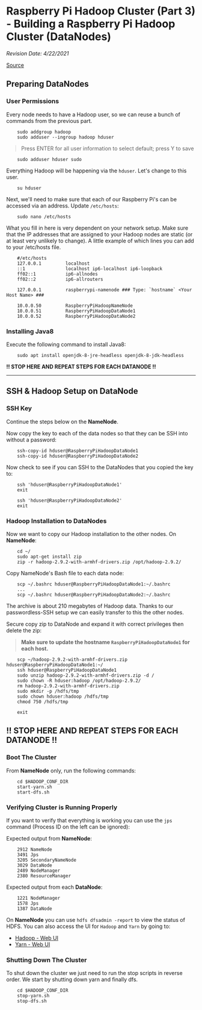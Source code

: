 # Raspberry Pi Hadoop Cluster (Part 3) - Building a Raspberry Pi Hadoop Cluster (DataNodes)

_Revision Date: 4/22/2021_

[Source](https://web.archive.org/web/20170215170838/http://www.becausewecangeek.com/building-a-raspberry-pi-hadoop-cluster-part-2/)


## Preparing DataNodes

### User Permissions

Every node needs to have a Hadoop user, so we can reuse a bunch of commands from the previous part.
```console
    sudo addgroup hadoop
    sudo adduser --ingroup hadoop hduser
```

> Press ENTER for all user information to select default; press Y to save
```console
    sudo adduser hduser sudo
```

Everything Hadoop will be happening via the `hduser`. Let's change to this user.
```console
    su hduser
```

Next, we'll need to make sure that each of our Raspberry Pi's can be accessed via an address. Update `/etc/hosts`:
```console
    sudo nano /etc/hosts
```

What you fill in here is very dependent on your network setup. Make sure that the IP addresses that are assigned to your Hadoop nodes are static (or at least very unlikely to change). A little example of which lines you can add to your /etc/hosts file.
```console
    #/etc/hosts
    127.0.0.1         localhost
    ::1               localhost ip6-localhost ip6-loopback
    ff02::1           ip6-allnodes
    ff02::2           ip6-allrouters

    127.0.0.1         raspberrypi-namenode ### Type: `hostname` <Your Host Name> ###

    10.0.0.50         RaspberryPiHadoopNameNode
    10.0.0.51         RaspberryPiHadoopDataNode1
    10.0.0.52         RaspberryPiHadoopDataNode2
```

### Installing Java8

Execute the following command to install Java8:
```console
    sudo apt install openjdk-8-jre-headless openjdk-8-jdk-headless
```

**!! STOP HERE AND REPEAT STEPS FOR EACH DATANODE !!**

---

## SSH & Hadoop Setup on DataNode

### SSH Key

Continue the steps below on the **NameNode**.

Now copy the key to each of the data nodes so that they can be SSH into without a password:
```console
    ssh-copy-id hduser@RaspberryPiHadoopDataNode1
    ssh-copy-id hduser@RaspberryPiHadoopDataNode2
```

Now check to see if you can SSH to the DataNodes that you copied the key to:
```console
    ssh 'hduser@RaspberryPiHadoopDataNode1'
    exit

    ssh 'hduser@RaspberryPiHadoopDataNode2'
    exit
```

### Hadoop Installation to DataNodes

Now we want to copy our Hadoop installation to the other nodes. On **NameNode**:
```console
    cd ~/
    sudo apt-get install zip
    zip -r hadoop-2.9.2-with-armhf-drivers.zip /opt/hadoop-2.9.2/
```

Copy NameNode's Bash file to each data node:
```console
    scp ~/.bashrc hduser@RaspberryPiHadoopDataNode1:~/.bashrc
    ...
    scp ~/.bashrc hduser@RaspberryPiHadoopDataNode2:~/.bashrc
```

The archive is about 210 megabytes of Hadoop data. Thanks to our passwordless-SSH setup we can easily transfer to this the other nodes.

Secure copy zip to DataNode and expand it with correct privileges then delete the zip:

> **Make sure to update the hostname `RaspberryPiHadoopDataNode1` for each host.**
```console
    scp ~/hadoop-2.9.2-with-armhf-drivers.zip hduser@RaspberryPiHadoopDataNode1:~/
    ssh hduser@RaspberryPiHadoopDataNode1
    sudo unzip hadoop-2.9.2-with-armhf-drivers.zip -d /
    sudo chown -R hduser:hadoop /opt/hadoop-2.9.2/
    rm hadoop-2.9.2-with-armhf-drivers.zip
    sudo mkdir -p /hdfs/tmp
    sudo chown hduser:hadoop /hdfs/tmp
    chmod 750 /hdfs/tmp

    exit

```
**!! STOP HERE AND REPEAT STEPS FOR EACH DATANODE !!**
---


### Boot The Cluster

From **NameNode** only, run the following commands:
```console
    cd $HADOOP_CONF_DIR
    start-yarn.sh
    start-dfs.sh
```


### Verifying Cluster is Running Properly

If you want to verify that everything is working you can use the `jps` command (Process ID on the left can be ignored):

Expected output from **NameNode**:
```console
    2912 NameNode
    3491 Jps
    3205 SecondaryNameNode
    3029 DataNode
    2489 NodeManager
    2380 ResourceManager
```

Expected output from each **DataNode**:
```console
    1221 NodeManager
    1578 Jps
    1387 DataNode
```

On **NameNode** you can use `hdfs dfsadmin -report` to view the status of HDFS. You can also access the UI for `Hadoop` and `Yarn` by going to:
- [Hadoop - Web UI](http://192.168.1.58:50070/)
- [Yarn - Web UI](http://192.168.1.58:8088/)


### Shutting Down The Cluster

To shut down the cluster we just need to run the stop scripts in reverse order. We start by shutting down yarn and finally dfs.
```console
    cd $HADOOP_CONF_DIR
    stop-yarn.sh
    stop-dfs.sh
```
